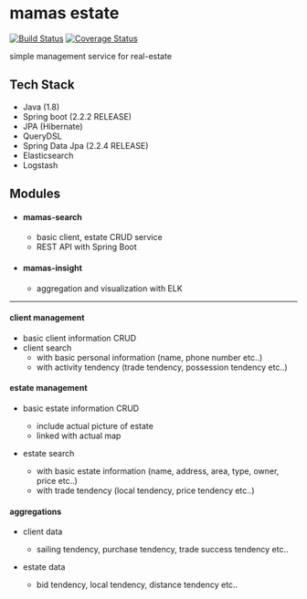 # mamas estate  
[![Build Status](https://travis-ci.org/suy427/mamas-estate.svg?branch=master)](https://travis-ci.org/suy427/mamas-estate) [![Coverage Status](https://coveralls.io/repos/github/suy427/mamas-estate/badge.svg?branch=master)](https://coveralls.io/github/suy427/mamas-estate?branch=master)  
    
simple management service for real-estate

## Tech Stack
* Java (1.8)
* Spring boot (2.2.2 RELEASE)
* JPA (Hibernate)
* QueryDSL
* Spring Data Jpa (2.2.4 RELEASE)  
* Elasticsearch
* Logstash


## Modules  
- #### mamas-search
  * basic client, estate CRUD service
  * REST API with Spring Boot
    
- #### mamas-insight
  * aggregation and visualization with ELK
---------------------------
#### client management
* basic client information CRUD
* client search
  - with basic personal information (name, phone number etc..)
  - with activity tendency (trade tendency, possession tendency etc..)

#### estate management
* basic estate information CRUD
  - include actual picture of estate
  - linked with actual map
    
* estate search
  - with basic estate information (name, address, area, type, owner, price etc..)
  - with trade tendency (local tendency, price tendency etc..)

#### aggregations
* client data
  - sailing tendency, purchase tendency, trade success tendency etc..

* estate data
  - bid tendency, local tendency, distance tendency etc..
 

